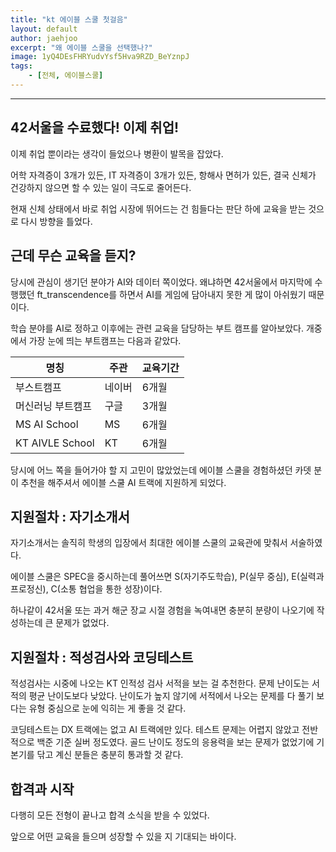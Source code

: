 ```yaml
---
title: "kt 에이블 스쿨 첫걸음"
layout: default
author: jaehjoo
excerpt: "왜 에이블 스쿨을 선택했나?"
image: 1yQ4DEsFHRYudvYsf5Hva9RZD_BeYznpJ
tags:
    - [전체, 에이블스쿨]
---
```

----------
## 42서울을 수료했다! 이제 취업!
이제 취업 뿐이라는 생각이 들었으나 병환이 발목을 잡았다.

어학 자격증이 3개가 있든, IT 자격증이 3개가 있든, 항해사 면허가 있든, 결국 신체가 건강하지 않으면 할 수 있는 일이 극도로 줄어든다.

현재 신체 상태에서 바로 취업 시장에 뛰어드는 건 힘들다는 판단 하에 교육을 받는 것으로 다시 방향을 틀었다.
## 근데 무슨 교육을 듣지?
당시에 관심이 생기던 분야가 AI와 데이터 쪽이었다. 왜냐하면 42서울에서 마지막에 수행했던 ft_transcendence를 하면서 AI를 게임에 담아내지 못한 게 많이 아쉬웠기 때문이다.

학습 분야를 AI로 정하고 이후에는 관련 교육을 담당하는 부트 캠프를 알아보았다. 개중에서 가장 눈에 띄는 부트캠프는 다음과 같았다.

| 명칭 | 주관 | 교육기간 |
| --- | --- | --- |
| 부스트캠프 | 네이버 | 6개월 |
| 머신러닝 부트캠프 | 구글 | 3개월 |
| MS AI School | MS | 6개월 |
| KT AIVLE School | KT | 6개월 |

당시에 어느 쪽을 들어가야 할 지 고민이 많았었는데 에이블 스쿨을 경험하셨던 카뎃 분이 추천을 해주셔서 에이블 스쿨 AI 트랙에 지원하게 되었다.
## 지원절차 : 자기소개서
자기소개서는 솔직히 학생의 입장에서 최대한 에이블 스쿨의 교육관에 맞춰서 서술하였다.

에이블 스쿨은 SPEC을 중시하는데 풀어쓰면 S(자기주도학습), P(실무 중심), E(실력과 프로정신), C(소통 협업을 통한 성장)이다.

하나같이 42서울 또는 과거 해군 장교 시절 경험을 녹여내면 충분히 분량이 나오기에 작성하는데 큰 문제가 없었다.
## 지원절차 : 적성검사와 코딩테스트
적성검사는 시중에 나오는 KT 인적성 검사 서적을 보는 걸 추천한다. 문제 난이도는 서적의 평균 난이도보다 낮았다. 난이도가 높지 않기에 서적에서 나오는 문제를 다 풀기 보다는 유형 중심으로 눈에 익히는 게 좋을 것 같다.

코딩테스트는 DX 트랙에는 없고 AI 트랙에만 있다. 테스트 문제는 어렵지 않았고 전반적으로 백준 기준 실버 정도였다. 골드 난이도 정도의 응용력을 보는 문제가 없었기에 기본기를 닦고 계신 분들은 충분히 통과할 것 같다.
## 합격과 시작
다행히 모든 전형이 끝나고 합격 소식을 받을 수 있었다.

앞으로 어떤 교육을 들으며 성장할 수 있을 지 기대되는 바이다.